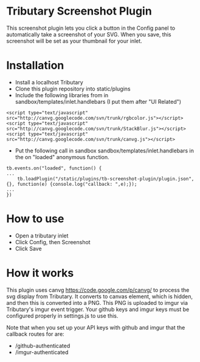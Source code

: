 # Tributary Screenshot Plugin

This screenshot plugin lets you click a button in the Config panel to automatically take a screenshot of your SVG.  When you save, this screenshot will be set as your thumbnail for your inlet.  

# Installation
+ Install a localhost Tributary 
+ Clone this plugin repository into static/plugins 
+ Include the following libraries from in sandbox/templates/inlet.handlebars  (I put them after "UI Related")
```
<script type="text/javascript" src="http://canvg.googlecode.com/svn/trunk/rgbcolor.js"></script>
<script type="text/javascript" src="http://canvg.googlecode.com/svn/trunk/StackBlur.js"></script>
<script type="text/javascript" src="http://canvg.googlecode.com/svn/trunk/canvg.js"></script>
```
+ Put the following call in sandbox sandbox/templates/inlet.handlebars in the on "loaded" anonymous function.
```
tb.events.on("loaded", function() { 
...
	tb.loadPlugin("/static/plugins/tb-screenshot-plugin/plugin.json", {}, function(e) {console.log("callback: ",e);});
...
})
````

# How to use
+ Open a tributary inlet
+ Click Config, then Screenshot
+ Click Save

# How it works
This plugin uses canvg https://code.google.com/p/canvg/ to process the svg display from Tributary.  It converts to canvas element, which is hidden, and then this is converted into a PNG.  This PNG is uploaded to imgur via Tributary's imgur event trigger.  Your github keys and imgur keys must be configured properly in settings.js to use this.

Note that when you set up your API keys with github and imgur that the callback routes for are:
+ /github-authenticated
+ /imgur-authenticated

